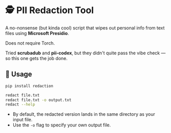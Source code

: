 # 🕵️ PII Redaction Tool

A no-nonsense (but kinda cool) script that wipes out personal info from text files using **Microsoft Presidio**.

Does not require Torch.

Tried **scrubadub** and **pii-codex**, but they didn't quite pass the vibe check — so this one gets the job done.

## 🚀 Usage

```bash
pip install redaction

redact file.txt
redact file.txt -o output.txt
redact --help
```

* By default, the redacted version lands in the same directory as your input file.
* Use the `-o` flag to specify your own output file.

